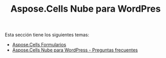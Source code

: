 ﻿---
title: Aspose.Cells Nube para WordPres
second_title: Aspose.Cells Cloud Documen
type: docs
url: /es/aspose-cells-cloud-for-wordpress/
description: Aspose.Cells La nube admite Excel para crear, convertir, fusionar, dividir, proteger, operación de objetos internos, etc.
weight: 10
---
Esta sección tiene los siguientes temas:

- [Aspose.Cells Formularios](/cells/es/aspose-cells-forms/)
- [Aspose.Cells Nube para WordPress - Preguntas frecuentes](/cells/es/aspose-cells-cloud-for-wordpress-faqs/)
